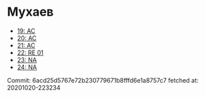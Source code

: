 # Мухаев
- [19: AC](19.md)
- [20: AC](20.md)
- [21: AC](21.md)
- [22: RE 01](22.md)
- [23: NA](23.md)
- [24: NA](24.md)

Commit: 6acd25d5767e72b230779671b8fffd6e1a8757c7
 fetched at: 20201020-223234
